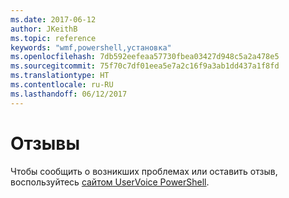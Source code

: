```yaml
---
ms.date: 2017-06-12
author: JKeithB
ms.topic: reference
keywords: "wmf,powershell,установка"
ms.openlocfilehash: 7db592eefeaa57730fbea03427d948c5a2a478e5
ms.sourcegitcommit: 75f70c7df01eea5e7a2c16f9a3ab1dd437a1f8fd
ms.translationtype: HT
ms.contentlocale: ru-RU
ms.lasthandoff: 06/12/2017
---
```

<a id="feedback" class="xliff"></a>
# Отзывы
Чтобы сообщить о возникших проблемах или оставить отзыв, воспользуйтесь [сайтом UserVoice PowerShell](http://windowsserver.uservoice.com/forums/301869-powershell).


